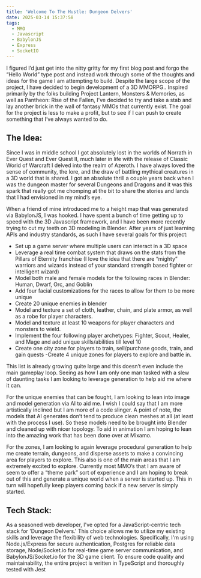 ```yaml
---
title: 'Welcome To The Hustle: Dungeon Delvers'
date: 2025-03-14 15:37:58
tags:
  - MMO
  - Javascript
  - BabylonJS
  - Express
  - SocketIO
---
```


I figured I’d just get into the nitty gritty for my first blog post and forgo the “Hello World” type post and instead work through some of the thoughts and ideas for the game I am attempting to build. Despite the large scope of the project, I have decided to begin development of a 3D MMORPG.. Inspired primarily by the folks building Project Lantern, Monsters & Memories, as well as Pantheon: Rise of the Fallen, I’ve decided to try and take a stab and lay another brick in the wall of fantasy MMOs that currently exist. The goal for the project is less to make a profit, but to see if I can push to create something that I’ve always wanted to do.

## The Idea:

Since I was in middle school I got absolutely lost in the worlds of Norrath in Ever Quest and Ever Quest II, much later in life with the release of Classic World of Warcraft I delved into the realm of Azeroth. I have always loved the sense of community, the lore, and the draw of battling mythical creatures in a 3D world that is shared. I got an absolute thrill a couple years back when I was the dungeon master for several Dungeons and Dragons and it was this spark that really got me chomping at the bit to share the stories and lands that I had envisioned in my mind’s eye.

When a friend of mine introduced me to a height map that was generated via BabylonJS, I was hooked. I have spent a bunch of time getting up to speed with the 3D Javascript framework, and I have been more recently trying to cut my teeth on 3D modeling in Blender. After years of just learning APIs and industry standards, as such I have several goals for this project:

- Set up a game server where multiple users can interact in a 3D space
- Leverage a real time combat system that draws on the stats from the Pillars of Eternity franchise (I love the idea that there are “mighty” warriors and wizards instead of your standard strength based fighter or intelligent wizard)
- Model both male and female models for the following races in Blender: Human, Dwarf, Orc, and Goblin
- Add four facial customizations for the races to allow for them to be more unique
- Create 20 unique enemies in blender
- Model and texture a set of cloth, leather, chain, and plate armor, as well as a robe for player characters.
- Model and texture at least 10 weapons for player characters and monsters to wield.
- Implement the four following player archetypes: Fighter, Scout, Healer, and Mage and add unique skills/abilities till level 10
- Create one city zone for players to train, sell/purchase goods, train, and gain quests
  -Create 4 unique zones for players to explore and battle in.

This list is already growing quite large and this doesn’t even include the main gameplay loop. Seeing as how I am only one man tasked with a slew of daunting tasks I am looking to leverage generation to help aid me where it can.

For the unique enemies that can be fought, I am looking to lean into image and model generation via AI to aid me. I wish I could say that I am more artistically inclined but I am more of a code slinger. A point of note, the models that AI generates don’t tend to produce clean meshes at all (at least with the process I use). So these models need to be brought into Blender and cleaned up with nicer topology. To aid in animation I am hoping to lean into the amazing work that has been done over at Mixamo.

For the zones, I am looking to again leverage procedural generation to help me create terrain, dungeons, and disperse assets to make a convincing area for players to explore. This also is one of the main areas that I am extremely excited to explore. Currently most MMO’s that I am aware of seem to offer a “theme park” sort of experience and I am hoping to break out of this and generate a unique world when a server is started up. This in turn will hopefully keep players coming back if a new server is simply started.

## Tech Stack:

As a seasoned web developer, I've opted for a JavaScript-centric tech stack for 'Dungeon Delvers.' This choice allows me to utilize my existing skills and leverage the flexibility of web technologies. Specifically, I'm using Node.js/Express for secure authentication, Postgres for reliable data storage, Node/Socket.io for real-time game server communication, and BabylonJS/Socket.io for the 3D game client. To ensure code quality and maintainability, the entire project is written in TypeScript and thoroughly tested with Jest
